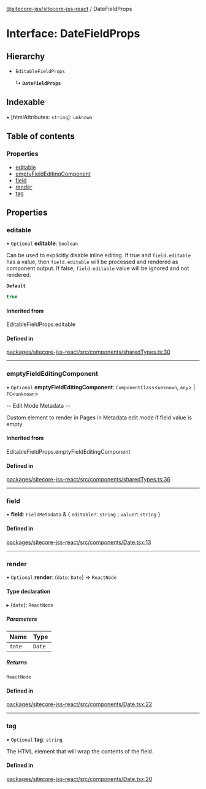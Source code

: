 [@sitecore-jss/sitecore-jss-react](../README.md) / DateFieldProps

# Interface: DateFieldProps

## Hierarchy

- `EditableFieldProps`

  ↳ **`DateFieldProps`**

## Indexable

▪ [htmlAttributes: `string`]: `unknown`

## Table of contents

### Properties

- [editable](DateFieldProps.md#editable)
- [emptyFieldEditingComponent](DateFieldProps.md#emptyfieldeditingcomponent)
- [field](DateFieldProps.md#field)
- [render](DateFieldProps.md#render)
- [tag](DateFieldProps.md#tag)

## Properties

### editable

• `Optional` **editable**: `boolean`

Can be used to explicitly disable inline editing.
If true and `field.editable` has a value, then `field.editable` will be processed and rendered as component output. If false, `field.editable` value will be ignored and not rendered.

**`Default`**

```ts
true
```

#### Inherited from

EditableFieldProps.editable

#### Defined in

[packages/sitecore-jss-react/src/components/sharedTypes.ts:30](https://github.com/Sitecore/jss/blob/8cb9651dc/packages/sitecore-jss-react/src/components/sharedTypes.ts#L30)

___

### emptyFieldEditingComponent

• `Optional` **emptyFieldEditingComponent**: `ComponentClass`\<`unknown`, `any`\> \| `FC`\<`unknown`\>

-- Edit Mode Metadata --

Custom element to render in Pages in Metadata edit mode if field value is empty

#### Inherited from

EditableFieldProps.emptyFieldEditingComponent

#### Defined in

[packages/sitecore-jss-react/src/components/sharedTypes.ts:36](https://github.com/Sitecore/jss/blob/8cb9651dc/packages/sitecore-jss-react/src/components/sharedTypes.ts#L36)

___

### field

• **field**: `FieldMetadata` & \{ `editable?`: `string` ; `value?`: `string`  }

#### Defined in

[packages/sitecore-jss-react/src/components/Date.tsx:13](https://github.com/Sitecore/jss/blob/8cb9651dc/packages/sitecore-jss-react/src/components/Date.tsx#L13)

___

### render

• `Optional` **render**: (`date`: `Date`) => `ReactNode`

#### Type declaration

▸ (`date`): `ReactNode`

##### Parameters

| Name | Type |
| :------ | :------ |
| `date` | `Date` |

##### Returns

`ReactNode`

#### Defined in

[packages/sitecore-jss-react/src/components/Date.tsx:22](https://github.com/Sitecore/jss/blob/8cb9651dc/packages/sitecore-jss-react/src/components/Date.tsx#L22)

___

### tag

• `Optional` **tag**: `string`

The HTML element that will wrap the contents of the field.

#### Defined in

[packages/sitecore-jss-react/src/components/Date.tsx:20](https://github.com/Sitecore/jss/blob/8cb9651dc/packages/sitecore-jss-react/src/components/Date.tsx#L20)
